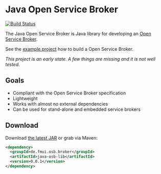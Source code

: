 # Java Open Service Broker

[![Build Status](https://travis-ci.org/fmui/java-osb.svg?branch=master)](https://travis-ci.org/fmui/java-osb)

The Java Open Service Broker is Java library for developing an [Open Service Broker](https://github.com/openservicebrokerapi/servicebroker/).

See the [example project](https://github.com/fmui/java-osb/tree/master/java-osb-example) how to build a Open Service Broker.

_This project is an early state. A few things are missing and it is not well tested._ 

## Goals

* Compliant with the Open Service Broker specification
* Lightweight
* Works with almost no external dependencies
* Can be used for stand-alone and embedded service brokers


## Download

Download [the latest JAR](https://search.maven.org/remote_content?g=de.fmui.osb.broker&a=java-osb-lib&v=LATEST) or grab via Maven:
```xml
<dependency>
  <groupId>de.fmui.osb.broker</groupId>
  <artifactId>java-osb-lib</artifactId>
  <version>0.0.1</version>
</dependency>
```
